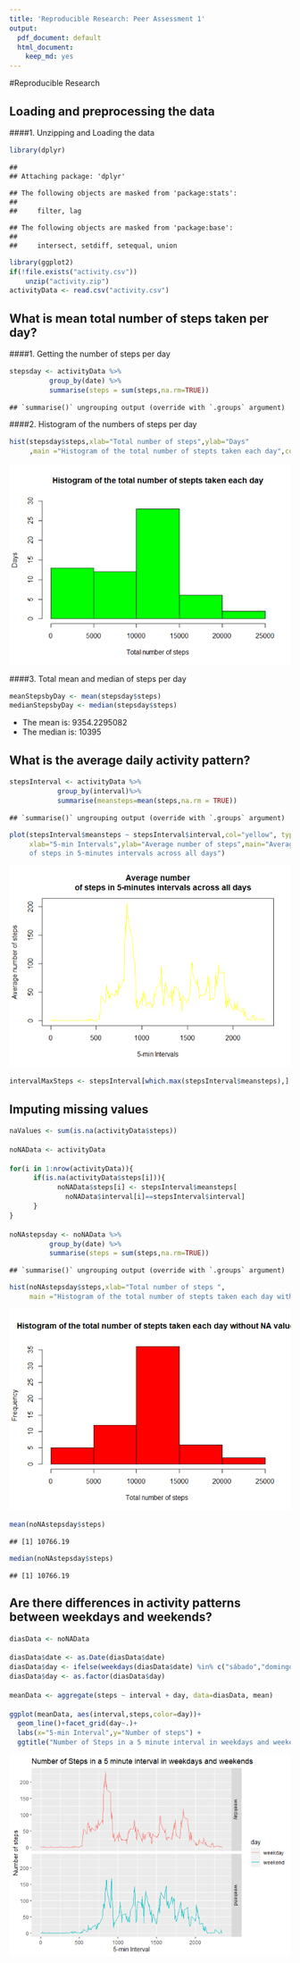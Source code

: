 ```yaml
---
title: 'Reproducible Research: Peer Assessment 1'
output:
  pdf_document: default
  html_document:
    keep_md: yes
---
```

#Reproducible Research

## Loading and preprocessing the data
####1. Unzipping and Loading the data

```r
library(dplyr)
```

```
## 
## Attaching package: 'dplyr'
```

```
## The following objects are masked from 'package:stats':
## 
##     filter, lag
```

```
## The following objects are masked from 'package:base':
## 
##     intersect, setdiff, setequal, union
```

```r
library(ggplot2)
if(!file.exists("activity.csv"))
    unzip("activity.zip")
activityData <- read.csv("activity.csv")
```

## What is mean total number of steps taken per day?
####1. Getting the number of steps per day

```r
stepsday <- activityData %>%
          group_by(date) %>%
          summarise(steps = sum(steps,na.rm=TRUE))
```

```
## `summarise()` ungrouping output (override with `.groups` argument)
```

####2. Histogram of the numbers of steps per day

```r
hist(stepsday$steps,xlab="Total number of steps",ylab="Days"
     ,main ="Histogram of the total number of stepts taken each day",col="green",ylim=c(0,30))
```

![](PA1_template_files/figure-html/unnamed-chunk-3-1.png)<!-- -->

####3. Total mean and median of steps per day

```r
meanStepsbyDay <- mean(stepsday$steps)
medianStepsbyDay <- median(stepsday$steps)
```
* The mean is: 9354.2295082
* The median is: 10395

## What is the average daily activity pattern?

```r
stepsInterval <- activityData %>%
            group_by(interval)%>%
            summarise(meansteps=mean(steps,na.rm = TRUE))
```

```
## `summarise()` ungrouping output (override with `.groups` argument)
```

```r
plot(stepsInterval$meansteps ~ stepsInterval$interval,col="yellow", type="l",
     xlab="5-min Intervals",ylab="Average number of steps",main="Average number
     of steps in 5-minutes intervals across all days")
```

![](PA1_template_files/figure-html/unnamed-chunk-5-1.png)<!-- -->

```r
intervalMaxSteps <- stepsInterval[which.max(stepsInterval$meansteps),]
```



## Imputing missing values

```r
naValues <- sum(is.na(activityData$steps))

noNAData <- activityData

for(i in 1:nrow(activityData)){
      if(is.na(activityData$steps[i])){
            noNAData$steps[i] <- stepsInterval$meansteps[
              noNAData$interval[i]==stepsInterval$interval]
      }
}

noNAstepsday <- noNAData %>%
          group_by(date) %>%
          summarise(steps = sum(steps,na.rm=TRUE))
```

```
## `summarise()` ungrouping output (override with `.groups` argument)
```

```r
hist(noNAstepsday$steps,xlab="Total number of steps ",
     main ="Histogram of the total number of stepts taken each day without NA values",col="red")
```

![](PA1_template_files/figure-html/unnamed-chunk-6-1.png)<!-- -->

```r
mean(noNAstepsday$steps)
```

```
## [1] 10766.19
```

```r
median(noNAstepsday$steps)
```

```
## [1] 10766.19
```


## Are there differences in activity patterns between weekdays and weekends?

```r
diasData <- noNAData

diasData$date <- as.Date(diasData$date)
diasData$day <- ifelse(weekdays(diasData$date) %in% c("sábado","domingo"),"weekend","weekday")
diasData$day <- as.factor(diasData$day)

meanData <- aggregate(steps ~ interval + day, data=diasData, mean)

ggplot(meanData, aes(interval,steps,color=day))+
  geom_line()+facet_grid(day~.)+
  labs(x="5-min Interval",y="Number of steps") + 
  ggtitle("Number of Steps in a 5 minute interval in weekdays and weekends")
```

![](PA1_template_files/figure-html/unnamed-chunk-7-1.png)<!-- -->
